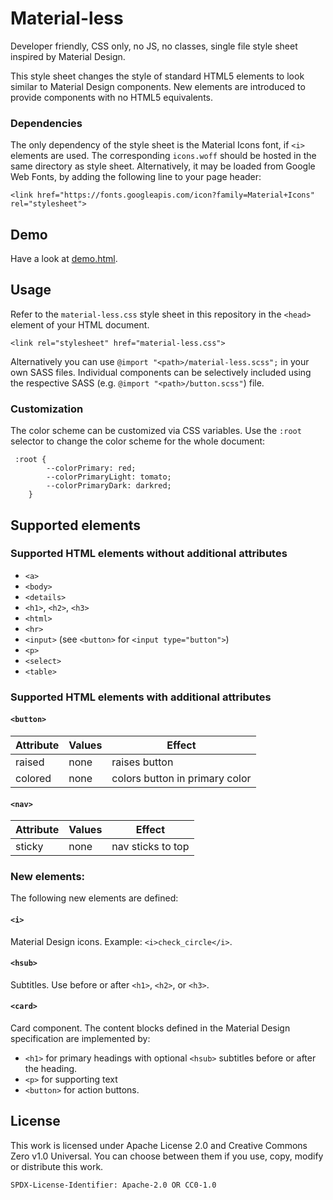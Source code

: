 # Material-less

Developer friendly, CSS only, no JS, no classes, single file style sheet inspired by Material Design.

This style sheet changes the style of standard HTML5 elements to look similar to Material Design components.
New elements are introduced to provide components with no HTML5 equivalents.

### Dependencies

The only dependency of the style sheet is the Material Icons font, if `<i>` elements are used.
The corresponding `icons.woff` should be hosted in the same directory as style sheet.
Alternatively, it may be loaded from Google Web Fonts, by adding the following line to your page header:
```
<link href="https://fonts.googleapis.com/icon?family=Material+Icons" rel="stylesheet">
```

## Demo

Have a look at [demo.html](http://htmlpreview.github.io/?https://github.com/infobaleen/material-less/blob/master/demo.html).

## Usage

Refer to the `material-less.css` style sheet in this repository in the `<head>` element of your HTML document.

```
<link rel="stylesheet" href="material-less.css">
```

Alternatively you can use `@import "<path>/material-less.scss";` in your own SASS files.
Individual components can be selectively included using the respective SASS (e.g. `@import "<path>/button.scss"`) file.

### Customization

The color scheme can be customized via CSS variables. Use the `:root` selector to change the color scheme for the whole document:
```
 :root {
        --colorPrimary: red;
        --colorPrimaryLight: tomato;
        --colorPrimaryDark: darkred;
    }
```

## Supported elements

### Supported HTML elements without additional attributes

* `<a>`
* `<body>`
* `<details>`
* `<h1>`, `<h2>`, `<h3>`
* `<html>`
* `<hr>`
* `<input>` (see `<button>` for `<input type="button">`)
* `<p>`
* `<select>`
* `<table>`

### Supported HTML elements with additional attributes

#### `<button>`

| Attribute | Values | Effect |
| --- | --- | --- |
| raised | none | raises button |
| colored | none | colors button in primary color |

#### `<nav>`

| Attribute | Values | Effect |
| --- | --- | --- |
| sticky | none | nav sticks to top |

### New elements:

The following new elements are defined:

#### `<i>`
Material Design icons. Example: `<i>check_circle</i>`.

#### `<hsub>`
Subtitles. Use before or after `<h1>`, `<h2>`, or `<h3>`.

#### `<card>`
Card component. The content blocks defined in the Material Design specification are implemented by:
* `<h1>` for primary headings with optional `<hsub>` subtitles before or after the heading.
* `<p>` for supporting text
* `<button>` for action buttons.

## License

This work is licensed under Apache License 2.0 and Creative Commons Zero v1.0 Universal.
You can choose between them if you use, copy, modify or distribute this work.

`SPDX-License-Identifier: Apache-2.0 OR CC0-1.0`

